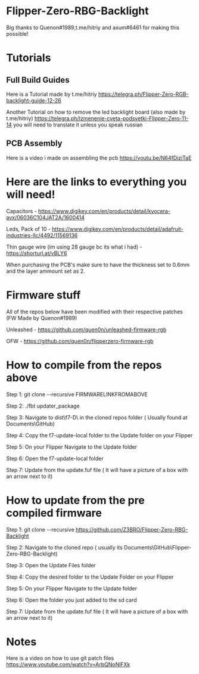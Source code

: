 # Flipper-Zero-RBG-Backlight

Big thanks to Quenon#1989,t.me/hitriy and axum#6461 for making this possible!

# Tutorials

## Full Build Guides
Here is a Tutorial made by t.me/hitriy https://telegra.ph/Flipper-Zero-RGB-backlight-guide-12-26

Another Tutorial on how to remove the led backlight board (also made by t.me/hitriy) https://telegra.ph/Izmenenie-cveta-podsvetki-Flipper-Zero-11-14 you will need to translate it unless you speak russian

## PCB Assembly

Here is a video i made on assembling the pcb https://youtu.be/N64fDjziTaE


# Here are the links to everything you will need!


Capacitors - https://www.digikey.com/en/products/detail/kyocera-avx/06036C104JAT2A/1600414


Leds, Pack of 10 - https://www.digikey.com/en/products/detail/adafruit-industries-llc/4492/11569136

Thin gauge wire (im using 28 gauge bc its what i had) - https://shorturl.at/vBLY6

When purchasing the PCB's make sure to have the thickness set to 0.6mm and the layer ammount set as 2.

# Firmware stuff

All of the repos below have been modified with their respective patches (FW Made by Quenon#1989)

Unleashed - https://github.com/quen0n/unleashed-firmware-rgb

OFW - https://github.com/quen0n/flipperzero-firmware-rgb

# How to compile from the repos above 

Step 1: git clone --recursive FIRMWARELINKFROMABOVE


Step 2: ./fbt updater_package


Step 3: Navigate to dist\f7-D\ in the cloned repos folder ( Usually found at Documents\GitHub)


Step 4: Copy the f7-update-local folder to the Update folder on your Flipper


Step 5: On your Flipper Navigate to the Update folder


Step 6: Open the f7-update-local folder


Step 7: Update from the update.fuf file  ( It will have a picture of a box with an arrow next to it)


# How to update from the pre compiled firmware

Step 1: git clone --recursive https://github.com/Z3BRO/Flipper-Zero-RBG-Backlight


Step 2: Navigate to the cloned repo ( usually its Documents\GitHub\Flipper-Zero-RBG-Backlight)


Step 3: Open the Update Files folder


Step 4: Copy the desired folder to the Update Folder on your Flipper


Step 5: On your Flipper Navigate to the Update folder


Step 6: Open the folder you just added to the sd card


Step 7: Update from the update.fuf file  ( It will have a picture of a box with an arrow next to it)





# Notes


Here is a video on how to use git patch files https://www.youtube.com/watch?v=ArbQNoNlFXk
